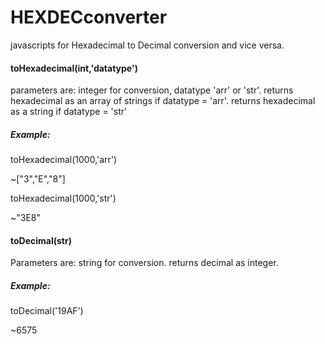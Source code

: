 # HEXDECconverter
javascripts for Hexadecimal to Decimal conversion and vice versa.

#### toHexadecimal(int,'datatype')
parameters are: integer for conversion, datatype 'arr' or 'str'.
returns hexadecimal as an array of strings if datatype = 'arr'.
returns hexadecimal as a string if datatype = 'str'

##### Example:

toHexadecimal(1000,'arr')

~["3","E","8"]

toHexadecimal(1000,'str')

~"3E8"

#### toDecimal(str)
Parameters are: string for conversion.
returns decimal as integer.

##### Example:

toDecimal('19AF')

~6575
